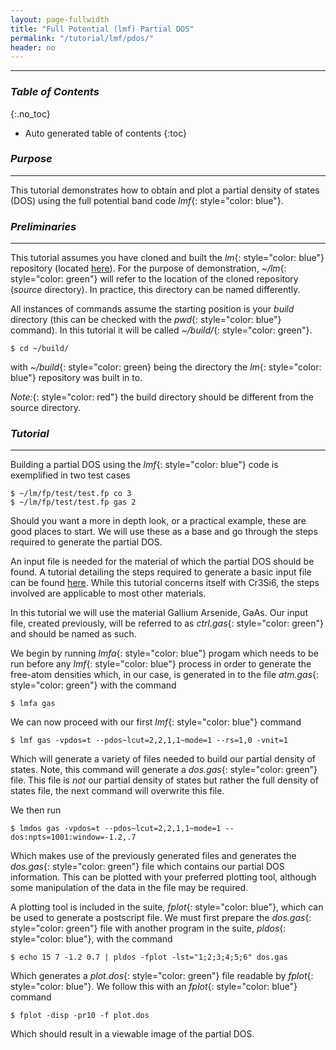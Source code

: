 ```yaml
---
layout: page-fullwidth
title: "Full Potential (lmf) Partial DOS"
permalink: "/tutorial/lmf/pdos/"
header: no
---
```


____________________________________________________________

### _Table of Contents_
{:.no_toc}
*  Auto generated table of contents
{:toc} 

### _Purpose_
_____________________________________________________________
This tutorial demonstrates how to obtain and plot a partial density of states (DOS) using the full potential band code _lmf_{: style="color: blue"}.

### _Preliminaries_
_____________________________________________________________
This tutorial assumes you have cloned and built the _lm_{: style="color: blue"} repository (located [here](https://bitbucket.org/lmto/lm)). For the purpose of demonstration, _~/lm_{: style="color: green"} will refer to the location of the cloned repository (_source_ directory). In practice, this directory can be named differently.

All instances of commands assume the starting position is your _build_ directory (this can be checked with the _pwd_{: style="color: blue"} command).  In this tutorial it will be called _~/build/_{: style="color: green"}.

    $ cd ~/build/

with _~/build_{: style="color: green} being the directory the _lm_{: style="color: blue"} repository was built in to.

_Note:_{: style="color: red"} the build directory should be different from the source directory.

### _Tutorial_
_____________________________________________________________
Building a partial DOS using the _lmf_{: style="color: blue"} code is exemplified in two test cases

    $ ~/lm/fp/test/test.fp co 3
    $ ~/lm/fp/test/test.fp gas 2

Should you want a more in depth look, or a practical example, these are good places to start. We will use these as a base and go through the steps required to generate the partial DOS.   

An input file is needed for the material of which the partial DOS should be found. A tutorial detailing the steps required to generate a basic input file can be found [here](https://lordcephei.github.io/tutorial/lmf/ctrlfile/). While this tutorial concerns itself with Cr3Si6, the steps involved are applicable to most other materials.   

In this tutorial we will use the material Gallium Arsenide, GaAs. Our input file, created previously, will be referred to as _ctrl.gas_{: style="color: green"} and should be named as such.

We begin by running _lmfa_{: style="color: blue"} progam which needs to be run before any _lmf_{: style="color: blue"} process in order to generate the free-atom densities which, in our case, is generated in to the file _atm.gas_{: style="color: green"} with the command

    $ lmfa gas

We can now proceed with our first _lmf_{: style="color: blue"} command

    $ lmf gas -vpdos=t --pdos~lcut=2,2,1,1~mode=1 --rs=1,0 -vnit=1

Which will generate a variety of files needed to build our partial density of states. Note, this command will generate a _dos.gas_{: style="color: green"} file. This file is _not_ our partial density of states but rather the full density of states file, the next command will overwrite this file.

We then run

    $ lmdos gas -vpdos=t --pdos~lcut=2,2,1,1~mode=1 --dos:npts=1001:window=-1.2,.7

Which makes use of the previously generated files and generates the _dos.gas_{: style="color: green"} file which contains our partial DOS information. This can be plotted with your preferred plotting tool, although some manipulation of the data in the file may be required.   

A plotting tool is included in the suite, _fplot_{: style="color: blue"}, which can be used to generate a postscript file. We must first prepare the _dos.gas_{: style="color: green"} file with another program in the suite, _pldos_{: style="color: blue"}, with the command

    $ echo 15 7 -1.2 0.7 | pldos -fplot -lst="1;2;3;4;5;6" dos.gas

Which generates a _plot.dos_{: style="color: green"} file readable by _fplot_{: style="color: blue"}. We follow this with an _fplot_{: style="color: blue"} command

    $ fplot -disp -pr10 -f plot.dos

Which should result in a viewable image of the partial DOS.